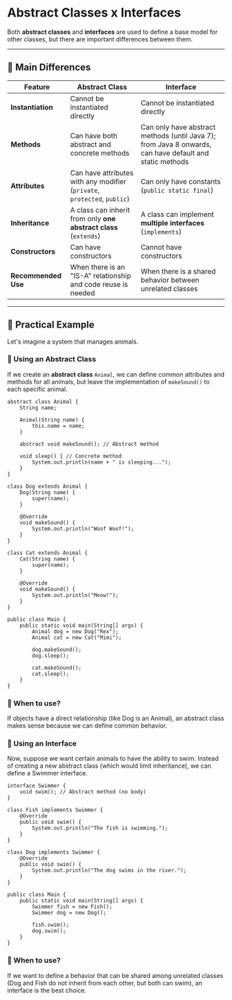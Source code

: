 # Abstract Classes x Interfaces

Both **abstract classes** and **interfaces** are used to define a base model for other classes, but there are important differences between them.  

---

## **📌 Main Differences**

| Feature             | Abstract Class | Interface |
|----------------------|---------------|-----------|
| **Instantiation**    | Cannot be instantiated directly | Cannot be instantiated directly |
| **Methods**         | Can have both abstract and concrete methods | Can only have abstract methods (until Java 7); from Java 8 onwards, can have default and static methods |
| **Attributes**      | Can have attributes with any modifier (`private`, `protected`, `public`) | Can only have constants (`public static final`) |
| **Inheritance**     | A class can inherit from only **one abstract class** (`extends`) | A class can implement **multiple interfaces** (`implements`) |
| **Constructors**    | Can have constructors | Cannot have constructors |
| **Recommended Use** | When there is an "IS-A" relationship and code reuse is needed | When there is a shared behavior between unrelated classes |

---

## **🎯 Practical Example**

Let's imagine a system that manages animals.  

### **🔹 Using an Abstract Class**
If we create an **abstract class** `Animal`, we can define common attributes and methods for all animals, but leave the implementation of `makeSound()` to each specific animal.  

```
abstract class Animal {
    String name;

    Animal(String name) {
        this.name = name;
    }

    abstract void makeSound(); // Abstract method

    void sleep() { // Concrete method
        System.out.println(name + " is sleeping...");
    }
}

class Dog extends Animal {
    Dog(String name) {
        super(name);
    }

    @Override
    void makeSound() {
        System.out.println("Woof Woof!");
    }
}

class Cat extends Animal {
    Cat(String name) {
        super(name);
    }

    @Override
    void makeSound() {
        System.out.println("Meow!");
    }
}

public class Main {
    public static void main(String[] args) {
        Animal dog = new Dog("Rex");
        Animal cat = new Cat("Mimi");

        dog.makeSound();
        dog.sleep();

        cat.makeSound();
        cat.sleep();
    }
}
```

### 🔹 When to use?
If objects have a direct relationship (like Dog is an Animal), an abstract class makes sense because we can define common behavior.

### 🔹 Using an Interface
Now, suppose we want certain animals to have the ability to swim. Instead of creating a new abstract class (which would limit inheritance), we can define a Swimmer interface.

```
interface Swimmer {
    void swim(); // Abstract method (no body)
}

class Fish implements Swimmer {
    @Override
    public void swim() {
        System.out.println("The fish is swimming.");
    }
}

class Dog implements Swimmer {
    @Override
    public void swim() {
        System.out.println("The dog swims in the river.");
    }
}

public class Main {
    public static void main(String[] args) {
        Swimmer fish = new Fish();
        Swimmer dog = new Dog();

        fish.swim();
        dog.swim();
    }
}
```

### 🔹 When to use?
If we want to define a behavior that can be shared among unrelated classes (Dog and Fish do not inherit from each other, but both can swim), an interface is the best choice.